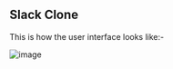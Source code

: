## Slack Clone

This is how the user interface looks like:-

![image](https://user-images.githubusercontent.com/41776550/121197995-67115600-c88f-11eb-852d-cfb3decf8f10.png)
